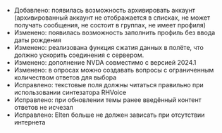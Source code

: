 - Добавлено: появилась возможность архивировать аккаунт (архивированный аккаунт не отображается в списках, не может получать сообщения, не состоит в группах, не имеет профиля)
- Изменено: появилась возможность заполнить профиль без ввода даты рождения
- Изменено: реализована функция сжатия данных в полёте, что должно ускорить соединения с сервером.
- Изменено: дополнение NVDA совместимо с версией 2024.1
- Изменено: в опросах можно создавать вопросы с ограниченным количеством ответов для выбора
- Исправлено: текстовые поля должны читаться правильно при использовании синтезатора RHVoice
- Исправлено: при обновлении темы ранее введённый контент ответов не исчезал
- Исправлено: Elten больше не должен зависать при отсутствии интернета